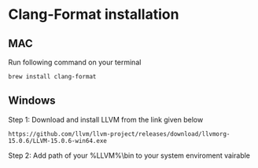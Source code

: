 # Clang-Format installation

## MAC
Run following command on your terminal

```
brew install clang-format
```

## Windows 

Step 1: 
Download and install LLVM from the link given below

```
https://github.com/llvm/llvm-project/releases/download/llvmorg-15.0.6/LLVM-15.0.6-win64.exe
```

Step 2:
Add path of your %LLVM%\bin to your system enviroment vairable
